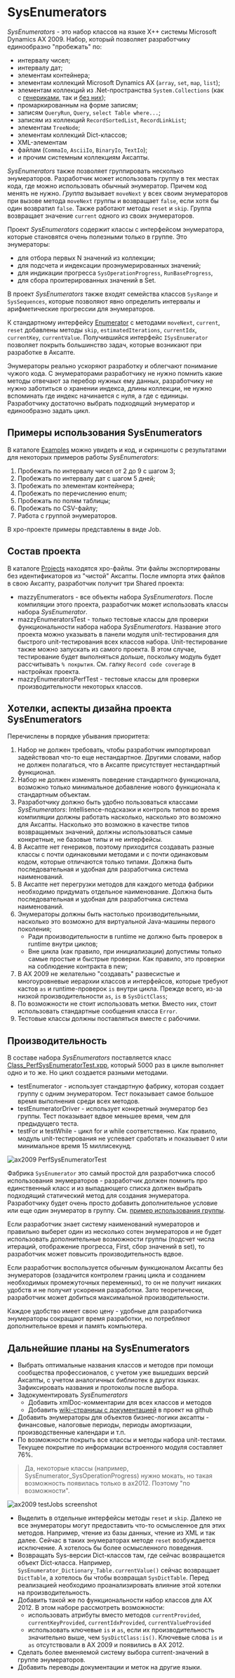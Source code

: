 # SysEnumerators

*SysEnumerators* - это набор классов на языке X++ системы Microsoft Dynamics AX 2009. Набор, который позволяет разработчику единообразно "пробежать" по:

* интервалу чисел;
* интервалу дат;
* элементам контейнера;
* элементам коллекций Microsoft Dynamics AX (`array`, `set`, `map`, `list`);
* элементам коллекций из .Net-пространства `System.Collections` (как с [генериками](https://msdn.microsoft.com/library/system.collections.generic.aspx), так и [без них](https://msdn.microsoft.com/ru-ru/library/system.collections.aspx));
* промаркированным на форме записям;
* записям `QueryRun`, `Query`, `select Table where...`;
* записям из коллекций `RecordSortedList`, `RecordLinkList`;
* элементам `TreeNode`;
* элементам коллекций Dict-классов;
* XML-элементам
* файлам (`CommaIo`, `AsciiIo`, `BinaryIo`, `TextIo`);
* и прочим системным коллекциям Аксапты.

*SysEnumerators* также позволяет группировать несколько энумераторов. Разработчик может использовать группу в тех местах кода, где можно использовать обычный энумератор. Причем код менять не нужно. *Группа* вызывает `moveNext` у всех своим энумераторов при вызове метода `moveNext` группы и возвращает `false`, если хотя бы один возвратил `false`. Также работают методы `reset` и `skip`. Группа возвращает значение `current` одного из своих энумераторов.

Проект *SysEnumerators* содержит классы с интерфейсом энумератора, которые становятся очень полезными только в группе. Это энумераторы:

* для отбора первых N значений из коллекции;
* для подсчета и индексации проэнумерированных значений;
* для индикации прогресса `SysOperationProgress`, `RunBaseProgress`,
* для сбора проитерированных значений в Set.

В проект *SysEnumerators* также входят семейства классов `SysRange` и `SysSequences`, которые позволяют явно определить интервалы и арифметические прогрессии для энумераторов.

К стандартному интерфейсу [Enumerator](https://msdn.microsoft.com/library/system.collections.ienumerator.aspx) с методами `moveNext`, `current`, `reset` добавлены методы `skip`, `estimatedIterations`, `currentIdx`, `currentKey`, `currentValue`. Получившийся интерфейс `ISysEnumerator` позволяет покрыть большинство задач, которые возникают при разработке в Аксапте.

Энумераторы реально ускоряют разработку и облегчают понимание чужого кода. С энумераторами разработчику не нужно помнить какие методы отвечают за перебор нужных ему данных, разработчику не нужно заботиться о хранении индекса, длины коллекции, не нужно вспоминать где индекс начинается с нуля, а где с единицы. Разработчику достаточно выбрать подходящий энумератор и единообразно задать цикл.

## Примеры использования SysEnumerators

В каталоге [Examples](Src/Examples) можно увидеть и код, и скриншоты с результатами для некоторых примеров работы *SysEnumerators*:

1. Пробежать по интервалу чисел от 2 до 9 с шагом 3;
2. Пробежать по интервалу дат с шагом 5 дней;
3. Пробежать по элементам контейнера;
4. Пробежать по перечислению enum;
5. Пробежать по полям таблицы;
6. Пробежать по CSV-файлу;
7. Работа с группой энумераторов.

В xpo-проекте примеры представлены в виде Job.

## Состав проекта

В каталоге [Projects](Projects) находятся xpo-файлы. Эти файлы экспортированы без идентификаторов из "чистой" Аксапты. После импорта этих файлов в свою Аксапту, разработчик получит три Shared проекта:

* mazzyEnumerators - все объекты набора *SysEnumerators*. После компиляции этого проекта, разработчик может использовать классы набора *SysEnumerator*.
* mazzyEnumeratorsTest - только тестовые классы для проверки функциональности набора набора *SysEnumerators*. Название этого проекта можно указывать в панели модуля unit-тестирования для быстрого unit-тестирования всех классов набора. Unit-тестирование также можно запускать из самого проекта. В этом случае, тестирование будет выполняться дольше, поскольку модуль будет рассчитывать `% покрытия`. См. галку `Record code coverage` в настройках проекта.
* mazzyEnumeratorsPerfTest - тестовые классы для проверки производительности некоторых классов.

## Хотелки, аспекты дизайна проекта SysEnumerators

Перечислены в порядке убывания приоритета:

1. Набор не должен требовать, чтобы разработчик импортировал задействовал что-то еще нестандартное. Другими словами, набор не должен полагаться, что в Аксапте присутствует нестандартный функционал.
1. Набор не должен изменять поведение стандартного функционала, возможно только минимальное добавление нового функционала к стандартным объектам.
1. Разработчику должно быть удобно пользоваться классами *SysEnumerators*: Intellisence-подсказки и контроль типов во время компиляции должны работать насколько, насколько это возможно для Аксапты. Насколько это возможно в качестве типов возвращаемых значений, должны использоваться самые конкретные, не базовые типы и не интерфейсы.
1. В Аксапте нет генериков, поэтому приходится создавать разные классы с почти одинаковыми методами и с почти одинаковым кодом, которые отличаются только типами. Должна быть последовательная и удобная для разработчика система наименований.
1. В Аксапте нет перегрузки методов для каждого метода фабрики необходимо придумать отдельное наименование. Должна быть последовательная и удобная для разработчика система наименований.
1. Энумераторы должны быть настолько производительными, насколько это возможно для виртуальной Java-машины первого поколения;
    * Ради производительности в runtime не должно быть проверок в runtime внутри циклов;
    * Вне цикла (как правило, при инициализации) допустимы только самые простые и быстрые проверки. Как правило, это проверки на соблюдение контракта в new;
1. В AX 2009 не желательно "создавать" развесистые и многоуровневые иерархии классов и интерфейсов, которые требуют кастов `as` и runtime-проверок `is` внутри цикла. Прежде всего, из-за низкой производительности `as`, `is` в `SysDictClass`;
1. По возможности не стоит использовать метки. Вместо них, стоит использовать стандартные сообщения класса `Error`.
1. Тестовые классы должны поставляться вместе с рабочими.

## Производительность

В составе набора *SysEnumerators* поставляется класс [Class_PerfSysEnumeratorTest.xpp](Src/PerfSysEnumerators/Class_PerfSysEnumeratorTest.xpp), который 5000 раз в цикле выполняет одно и то же. Но цикл создается разными методами.

* testEnumerator - использует стандартную фабрику, которая создает группу с одним энумератором. Тест показывает самое большое время выполнения среди всех методов.
* testEnumeratorDriver - использует конкретный энумератор без группы. Тест показывает вдвое меньшее время, чем для предыдущего теста.
* testFor и testWhile - цикл for и while соответственно. Как правило, модуль unit-тестирования не успевает сработать и показывает 0 или минимальное время 15 миллисекунд.

![ax2009 PerfSysEnumeratorTest](Media/testPerformance.png)

Фабрика `SysEnumerator` это самый простой для разработчика способ использования энумераторов - разработчик должен помнить про единственный класс и из выпадающего списка должен выбрать подходящий статический метод для создания энумератора. Разработчику будет очень просто добавить дополнительное условие или еще один энумератор в группу. См. [пример использования группы](Src/Examples/Job_SysEnumeratorExample07_Group.xpp).

Если разработчик знает систему наименований нумераторов и правильно выберет один из несколько сотен энумераторов и не будет использовать дополнительные возможности группы (подсчет числа итераций, отображение прогресса, First, сбор значений в set), то разработчик может повысить производительность вдвое.

Если разработчик воспользуется обычным функционалом Аксапты без энумераторов (озадачится контролем границ цикла и созданием необходимых промежуточных переменных), то он не получит никаких удобств и не получит ускорения разработки. Зато теоретически, разработчик может добиться максимальной производительности.

Каждое удобство имеет свою цену - удобные для разработчика энумераторы сокращают время разработки, но потребляют дополнительное время и память компьютера.

## Дальнейшие планы на SysEnumerators

* Выбрать оптимальные названия классов и методов при помощи сообщества профессионалов, с учетом уже вышедших версий Аксапты, с учетом аналогичных библиотек в других языках. Зафиксировать названия и протоколы после выбора.
* Задокументировать *SysEnumerators*
  * Добавить xmlDoc-комментарии для всех классов и методов
  * Добавить [wiki-страницы с документацией](https://github.com/mazzy-ax/SysEnumerators/wiki) в проект на github
* Добавить энумераторы для объектов бизнес-логики аксапты - финансовые, налоговые периоды, периоды амортизации, производственные календари и т.п.
* По возможности покрыть все классы и методы набора unit-тестами. Текущее покрытие по информации встроенного модуля составляет 76%.

> Да, некоторые классы (например, SysEnumerator_SysOperationProgress) нужно мокать, но такая возможность появилась только в ax2012. Поэтому "по возможности".

![ax2009 testJobs screenshot](Media/testJobs.png)

* Выделить в отдельные интерфейсы методы `reset` и `skip`. Далеко не все энумераторы могут предоставить что-то осмысленное для этих методов. Например, чтение из базы данных, чтение из XML и так далее. Сейчас в таких энумераторах методе `reset` возбуждается исключение. А хотелось бы более осмысленного поведения.
* Возвращать Sys-версии Dict-классов там, где сейчас возвращается объект Dict-класса. Например, `SysEnumerator_Dictionary_Table.currentValue()` сейчас возвращает `DictTable`, а хотелось бы чтобы возвращал `SysDictTable`. Перед реализацией необходимо проанализировать влияние этой хотелки на производительность.
* Добавить такой же по функциональности набор классов для AX 2012. В  этом наборе рассмотреть возможности:
  * использовать атрибуты вместо методов `currentProvided`, `currentKeyProvided`, `currentIdxProvided`, `currentValueProvided`
  * использовать ключевые `is` и `as`, если их производительность значительно выше, чем `SysDictClass:is()`. Ключевые слова `is` и `as` отсутствовали в AX 2009 и появились в AX 2012.
* Сделать более вменяемой систему выбора current-значений в группе энумераторов.
* Добавить переводы документации и меток на другие языки.
